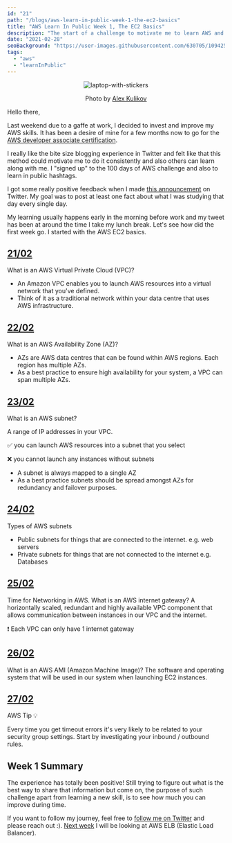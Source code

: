 ```yaml
---
id: "21"
path: "/blogs/aws-learn-in-public-week-1-the-ec2-basics"
title: "AWS Learn In Public Week 1, The EC2 Basics"
description: "The start of a challenge to motivate me to learn AWS and how the first week go"
date: "2021-02-28"
seoBackground: "https://user-images.githubusercontent.com/630705/109425152-e49b0f80-79de-11eb-82bf-29314ae76f32.jpg"
tags:
  - "aws"
  - "learnInPublic"
---
```


<p align="center">
  <img src="https://user-images.githubusercontent.com/630705/109425152-e49b0f80-79de-11eb-82bf-29314ae76f32.jpg"
    alt="laptop-with-stickers">
  </img>
  <p align="center">
    Photo by <a
      href="https://unsplash.com/@burntime"
      target=”_blank” rel="noopener noreferrer">Alex Kulikov</a>
  </p>
</p>

Hello there,

Last weekend due to a gaffe at work, I decided to invest and improve my AWS skills. It has been a desire of mine for a few months now to go for the <a href="https://aws.amazon.com/certification/certified-developer-associate/" target=”_blank” rel="noopener noreferrer">AWS developer associate certification</a>.

I really like the bite size blogging experience in Twitter and felt like that this method could motivate me to do it consistently and also others can learn along with me. I "signed up" to the 100 days of AWS challenge and also to learn in public hashtags.

I got some really positive feedback when I made <a href="https://twitter.com/harrisgeo88/status/1363201771229892610" target=”_blank” rel="noopener noreferrer">this announcement</a> on Twitter. My goal was to post at least one fact about what I was studying that day every single day.

My learning usually happens early in the morning before work and my tweet has been at around the time I take my lunch break. Let's see how did the first week go. I started with the AWS EC2 basics.

## <a href="https://twitter.com/harrisgeo88/status/1363473813636329475" target=”_blank” rel="noopener noreferrer">21/02</a>

What is an AWS Virtual Private Cloud (VPC)?

- An Amazon VPC enables you to launch AWS resources into a virtual network that you've defined.
- Think of it as a traditional network within your data centre that uses AWS infrastructure.

## <a href="https://twitter.com/harrisgeo88/status/1363836453822763012" target=”_blank” rel="noopener noreferrer">22/02</a>

What is an AWS Availability Zone (AZ)?

- AZs are AWS data centres that can be found within AWS regions. Each region has multiple AZs.
- As a best practice to ensure high availability for your system, a VPC can span multiple AZs.

 

## <a href="https://twitter.com/harrisgeo88/status/1364200098704494599" target=”_blank” rel="noopener noreferrer">23/02</a>

What is an AWS subnet?

A range of IP addresses in your VPC.

✅ you can launch AWS resources into a subnet that you select

❌ you cannot launch any instances without subnets

- A subnet is always mapped to a single AZ
- As a best practice subnets should be spread amongst AZs for redundancy and failover purposes.

## <a href="https://twitter.com/harrisgeo88/status/1364561732924973056" target=”_blank” rel="noopener noreferrer">24/02</a>

Types of AWS subnets

- Public subnets for things that are connected to the internet. e.g. web servers
- Private subnets for things that are not connected to the internet e.g. Databases

## <a href="https://twitter.com/harrisgeo88/status/1364923867341328384" target=”_blank” rel="noopener noreferrer">25/02</a>

Time for Networking in AWS.
What is an AWS internet gateway?
A horizontally scaled, redundant and highly available VPC component that allows communication between instances in our VPC and the internet.

❗ Each VPC can only have 1 internet gateway

## <a href="https://twitter.com/harrisgeo88/status/1365287768142667776" target=”_blank” rel="noopener noreferrer">26/02</a>

What is an AWS AMI (Amazon Machine Image)?
The software and operating system that will be used in our system when launching EC2 instances.

## <a href="https://twitter.com/harrisgeo88/status/1365647636213035010" target=”_blank” rel="noopener noreferrer">27/02</a>

AWS Tip 💡

Every time you get timeout errors it's very likely to be related to your security group settings.
Start by investigating your inbound / outbound rules.

## Week 1 Summary

The experience has totally been positive! Still trying to figure out what is the best way to share that information but come on, the purpose of such challenge apart from learning a new skill, is to see how much you can improve during time.

If you want to follow my journey, feel free to <a href="https://twitter.com/harrisgeo88" target=”_blank” rel="noopener noreferrer">follow me on Twitter</a> and please reach out :). <a href="/blogs/aws-learn-in-public-week-2-load-balancers-and-auto-scaling">Next week</a> I will be looking at AWS ELB (Elastic Load Balancer).